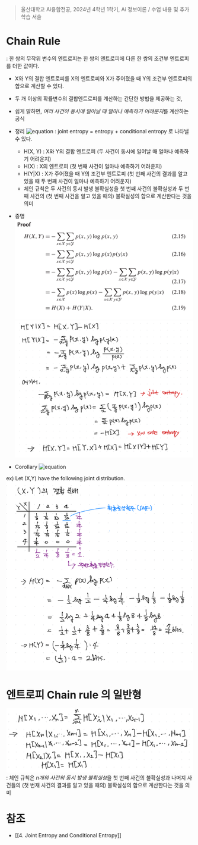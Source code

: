 > 울산대학교 Ai융합전공, 2024년 4학년 1학기, Ai 정보이론 / 수업 내용 및 추가 학습 서술

# Chain Rule

: 한 쌍의 무작위 변수의 엔트로피는 한 쌍의 엔트로피에 다른 한 쌍의 조건부 엔트로피를 더한 값이다.

- X와 Y의 결합 엔트로피를 X의 엔트로피와 X가 주어졌을 때 Y의 조건부 엔트로피의 합으로 계산할 수 있다.
- 두 개 이상의 확률변수의 결합엔트로피를 계산하는 간단한 방법을 제공하는 것,
- 쉽게 말하면, *여러 사건이 동시에 일어날 때 얼마나 예측하기 어려운지*를 계산하는 공식

- 정리
  ![equation](<https://latex.codecogs.com/svg.image?\huge&space;&space;H(X,Y)=H(X)+H(Y|X)>)
  : joint entropy = entropy + conditional entropy 로 나타낼 수 있다.

  - H(X, Y) : X와 Y의 결합 엔트로피 (두 사건이 동시에 일어날 때 얼마나 예측하기 어려운지)
  - H(X) : X의 엔트로피 (첫 번째 사건이 얼마나 예측하기 어려운지)
  - H(Y|X) : X가 주어졌을 때 Y의 조건부 엔트로피 (첫 번째 사건의 결과를 알고 있을 때 두 번째 사건이 얼마나 예측하기 어려운지)
  - 체인 규칙은 두 사건의 동시 발생 불확실성을 첫 번째 사건의 불확실성과 두 번째 사건의 (첫 번째 사건을 알고 있을 때의) 불확실성의 합으로 계산한다는 것을 의미

- 증명
  ![alt text](<Information Theory Attached file/Pasted image 20240410231714.png>)
  ![alt text](<Information Theory Attached file/Pasted image 20240325193808.png>)
- Corollary
  ![equation](<https://latex.codecogs.com/svg.image?\huge&space;&space;H(X,Y|Z)=H(X|Z)+H(Y|X,Z)>)

ex)
Let (X,Y) have the following joint distribution.
![alt text](<Information Theory Attached file/Pasted image 20240314214046.png>)

# 엔트로피 Chain rule 의 일반형

![alt text](<Information Theory Attached file/Pasted image 20240325200920.png>)
: 체인 규칙은 *n개의 사건의 동시 발생 불확실성*을 첫 번째 사건의 불확실성과 나머지 사건들의 (첫 번재 사건의 결과를 알고 있을 때의) 불확실성의 합으로 계산한다는 것을 의미

# 참조

- [[4. Joint Entropy and Conditional Entropy]]
